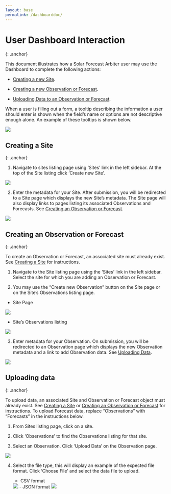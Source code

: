 ```yaml
---
layout: base
permalink: /dashboarddoc/
---
```


User Dashboard Interaction
==========================
{: .anchor}

This document illustrates how a Solar Forecast Arbiter user may use the
Dashboard to complete the following actions:

-   [Creating a new Site](#creating-a-site).

-   [Creating a new Observation or Forecast](#creating-an-observation-or-forecast).

-   [Uploading Data to an Observation or Forecast](#uploading-data).

When a user is filling out a form, a tooltip describing the information
a user should enter is shown when the field’s name or options are not
descriptive enough alone. An example of these tooltips is shown below.

<img src="/images/TooltipDetail.png" class="figure"/>

Creating a Site
---------------
{: .anchor}

1. Navigate to sites listing page using ‘Sites’ link in the left sidebar. At the top of the Site listing click ‘Create new Site’.
<img src="/images/SitesListing.png"/>

2. Enter the metadata for your Site. After submission, you will be redirected to a Site page which displays the new Site’s metadata. The Site page will also display links to pages listing its associated Observations and Forecasts. See [Creating an Observation or Forecast](#creating-an-observation-or-forecast).
<img src="/images/SiteForm.png"/>

Creating an Observation or Forecast
-----------------------------------
{: .anchor}

To create an Observation or Forecast, an associated site must already exist. See [Creating a Site](#creating-a-site) for instructions.

1.  Navigate to the Site listing page using the ‘Sites’ link in the left sidebar. Select the site for which you are adding an Observation or Forecast.

2.  You may use the “Create new Observation” button on the Site page or on the Site’s Observations listing page.
- Site Page
<img src="/images/Site.png"/>

- Site’s Observations listing
<img src="/images/SiteObsListing.png"/>

3.  Enter metadata for your Observation. On submission, you will be redirected to an Observation page which displays the new Observation metadata and a link to add Observation data. See [Uploading Data](#uploading-data).
<img src="/images/ObservationForm.png"/>

Uploading data
--------------
{: .anchor}

To upload data, an associated Site and Observation or Forecast object must already exist. See [Creating a Site](#creating-a-site) or [Creating an Observation or Forecast](#creating-an-observation-or-forecast) for instructions. To upload Forecast data, replace “Observations” with “Forecasts” in the instructions below.

1.  From Sites listing page, click on a site.

2.  Click ‘Observations’ to find the Observations listing for that site.

3.  Select an Observation. Click ‘Upload Data’ on the Observation page.
<img src="/images/Observation.png"/>

4.  Select the file type, this will display an example of the expected file format. Click ‘Choose File’ and select the data file to upload.

	-  CSV format
	<img src="/images/csv_upload.png"/>
	- JSON format
	<img src="/images/json_upload.png"/>
